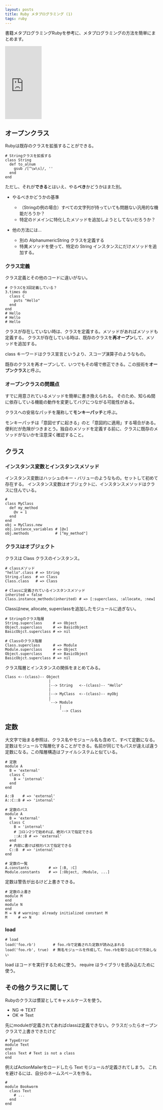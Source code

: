 ```yaml
---
layout: posts
title: Ruby メタプログラミング (1)
tags: ruby
---
```


書籍メタプログラミングRubyを参考に、メタプログラミングの方法を簡単にまとめます。

<iframe src="http://rcm-jp.amazon.co.jp/e/cm?lt1=_blank&bc1=000000&IS2=1&nou=1&bg1=FFFFFF&fc1=000000&lc1=0000FF&t=ac0689-22&o=9&p=8&l=as1&m=amazon&f=ifr&ref=tf_til&asins=4048687158" style="width:120px;height:240px;" scrolling="no" marginwidth="0" marginheight="0" frameborder="0"></iframe>


## オープンクラス

Rubyは既存のクラスを拡張することができる。

<pre><code data-language="ruby"># Stringクラスを拡張する
class String
  def to_alnum
    gsub /[^\w\s]/, ''
  end
end
</code></pre>

ただし、それが**できる**とはいえ、やる**べき**かどうかはまた別。

- やるべきかどうかの基準
  - （Stringの例の場合）すべての文字列が持っていても問題ない汎用的な機能だろうか？
  - 特定のドメインに特化したメソッドを追加しようとしてないだろうか？

- 他の方法には...
  - 別の AlphanumericString クラスを定義する
  - 特異メソッドを使って、特定の String インスタンスにだけメソッドを追加する。

### クラス定義

クラス定義とその他のコードに違いがない。

<pre><code data-language="ruby"># クラスCを3回定義している？
3.times do
  class C
    puts "Hello"
  end
end
# Hello
# Hello
# Hello
</code></pre>

クラスが存在していない時は、クラスを定義する。メソッドがあればメソッドも定義する。
クラスが存在している時は、既存のクラスを**再オープン**して、メソッドを追加する。

class キーワードはクラス宣言というより、スコープ演算子のようなもの。

既存のクラスを再オープンして、いつでもその場で修正できる。この技術を**オープンクラス**と呼ぶ。

### オープンクラスの問題点

すでに用意されているメソッドを簡単に書き換えられる。
そのため、知らぬ間に依存している機能の動作を変更してバグにつながる可能性がある。

クラスへの安易なパッチを蔑称して**モンキーパッチ**と呼ぶ。

モンキーパッチは「意図せずに起きる」のと「意図的に適用」する場合がある。
便利だが危険がつきまとう。独自のメソッドを定義する前に、クラスに既存のメソッドがないかを注意深く確認すること。


## クラス

### インスタンス変数とインスタンスメソッド

インスタンス変数はハッシュのキー・バリューのようなもの。セットして初めて存在する。
インスタンス変数はオブジェクトに、インスタンスメソッドはクラスに住んでいる。

<pre><code data-language="ruby"># 
class MyClass
  def my_method
    @v = 1
  end
end
obj = MyClass.new
obj.instance_variables # [@v]
obj.methods            # ["my_method"]
</code></pre>


### クラスはオブジェクト

クラスは Class クラスのインスタンス。

<pre><code data-language="ruby"># classメソッド
"hello".class # => String
String.class  # => Class
Class.class   # => Class
</code></pre>

<pre><code data-language="ruby"># Classに定義されているインスタンスメソッド
inherited = false
Class.instance_methods(inherited) # => [:superclass, :allocate, :new]
</code></pre>

Classはnew, allocate, superclassを追加したモジュールに過ぎない。

<pre><code data-language="ruby"># Stringのクラス階層
String.superclass     # => Object
Object.superclass     # => BasicObject
BasicObjct.superclass # => nil
</code></pre>

<pre><code data-language="ruby"># Classのクラス階層
Class.superclass      # => Module
Module.superclass     # => Object
Object.superclass     # => BasicObject
BasicObjct.superclass # => nil
</code></pre>

クラス階層とインスタンスの関係をまとめてみる。

    Class <--(class)-- Object
                        |
                        |--> String   <--(class)-- "Hello"
                        |
                        |--> MyClass  <--(class)-- myObj
                        |
                        `--> Module
                             |
                             `--> Class



## 定数

大文字で始まる参照は、クラス名やモジュール名も含めて、すべて定数になる。
定数はモジュールで階層化することができる。名前が同じでもパスが違えば違う定数になる。この階層構造はファイルシステムと似ている。

<pre><code data-language="ruby"># 定数
module A
  B = 'external'
  class C
    B = 'internal'
  end
end

A::B    # => 'external'
A::C::B # => 'internal'
</code></pre>



<pre><code data-language="ruby"># 定数のパス
module A
  B = 'external'
  class C
    B = 'internal'
    # コロン2つで始めれば、絶対パスで指定できる
    ::A::B # => 'external'
  end
  # 内部に書けば相対パスで指定できる
  C::B  # => 'internal'
end
</code></pre>

<pre><code data-language="ruby"># 定数の一覧
A.constants         # => [:B, :C]
Module.constants    # => [:Object, :Module, ...]
</code></pre>

定数は警告が出るけど上書きできる。

<pre><code data-language="ruby"># 定数の上書き
module M
end
module N
end
M = N # warning: already initialized constant M
M     # => N
</code></pre>

### load

<pre><code data-language="ruby"># load
load('foo.rb')        # foo.rbで定義された定数が読み込まれる
load('foo.rb', true)  # 無名モジュールを作成して、foo.rbを取り込むので汚染しない
</code></pre>

load はコードを実行するために使う。
require はライブラリを読み込むために使う。


## その他クラスに関して

Rubyのクラスは慣習としてキャメルケースを使う。

- NG => TEXT
- OK => Text

先にmoduleが定義されてあればclassは定義できない。クラスだったらオープンクラスで上書きできたけど

<pre><code data-language="ruby"># TypeError
module Text
end
class Text # Text is not a class
end
</code></pre>

例えばActionMailerをロードしたら Text モジュールが定義されてしまう。
これを避けるには、自分のネームスペースを作る。

<pre><code data-language="ruby"># 
module Bookworm
  class Text
    # ...
  end
end
</code></pre>

